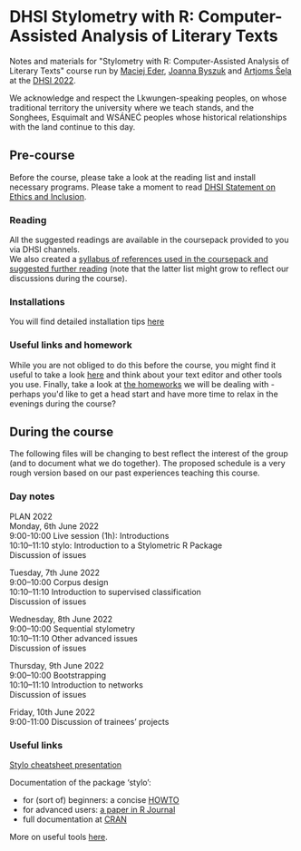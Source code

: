 # DHSI Stylometry with R: Computer-Assisted Analysis of Literary Texts
Notes and materials for "Stylometry with R: Computer-Assisted Analysis of Literary Texts" course run by [Maciej Eder](http://maciejeder.org/), [Joanna Byszuk](https://joannaby.github.io/) and [Artjoms Šeļa](https://computationalstylistics.github.io/people/09_Artjoms_Sela/) at the [DHSI 2022](http://www.dhsi.org).  
  
We acknowledge and respect the Lkwungen-speaking peoples, on whose traditional territory the university where we teach stands, and the Songhees, Esquimalt and WSÁNEĆ peoples whose historical relationships with the land continue to this day.  

## Pre-course
Before the course, please take a look at the reading list and install necessary programs. Please take a moment to read [DHSI Statement on Ethics and Inclusion](https://dhsi.org/statement-of-ethics-inclusion/).
  
### Reading  
All the suggested readings are available in the coursepack provided to you via DHSI channels.  
We also created a [syllabus of references used in the coursepack and suggested further reading](https://github.com/JoannaBy/DHSI2022-Stylometry/blob/main/before_the_course/reading.md) (note that the latter list might grow to reflect our discussions during the course).
  
### Installations
You will find detailed installation tips [here](https://github.com/JoannaBy/DHSI2022-Stylometry/blob/master/before_the_course/installations.md)

### Useful links and homework
While you are not obliged to do this before the course, you might find it useful to take a look [here](https://github.com/JoannaBy/DHSI2022-Stylometry/blob/main/before_the_course/useful_tools.md) and think about your text editor and other tools you use. Finally, take a look at [the homeworks](https://github.com/JoannaBy/DHSI2022-Stylometry/blob/main/before_the_course/homeworks.md) we will be dealing with - perhaps you'd like to get a head start and have more time to relax in the evenings during the course?

## During the course
The following files will be changing to best reflect the interest of the group (and to document what we do together). The proposed schedule is a very rough version based on our past experiences teaching this course.

### Day notes
PLAN 2022  
Monday, 6th June 2022  
9:00-10:00 Live session (1h): Introductions  
10:10–11:10 stylo: Introduction to a Stylometric R Package  
Discussion of issues

Tuesday, 7th June 2022  
9:00–10:00 Corpus design  
10:10–11:10 Introduction to supervised classification  
Discussion of issues  

Wednesday, 8th June 2022  
9:00–10:00 Sequential stylometry  
10:10–11:10 Other advanced issues  
Discussion of issues  

Thursday, 9th June 2022  
9:00–10:00 Bootstrapping  
10:10–11:10 Introduction to networks  
Discussion of issues  

Friday, 10th June 2022  
9:00-11:00 Discussion of trainees’ projects  


### Useful links
[Stylo cheatsheet presentation](https://github.com/JoannaBy/stylo_nutshell)
  
Documentation of the package ‘stylo’:
* for (sort of) beginners: a concise [HOWTO](https://sites.google.com/site/computationalstylistics/stylo/stylo_howto.pdf)
* for advanced users: [a paper in R Journal](https://journal.r-project.org/archive/2016/RJ-2016-007/RJ-2016-007.pdf)
* full documentation at [CRAN](https://cran.r-project.org/web/packages/stylo/stylo.pdf)  
  
More on useful tools [here](https://github.com/JoannaBy/DHSI2022-Stylometry/blob/main/before_the_course/useful_tools.md).

